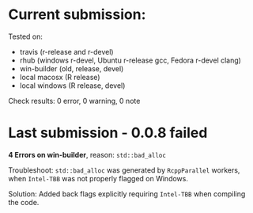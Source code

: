 # Current submission:

Tested on:

* travis (r-release and r-devel)
* rhub (windows r-devel, Ubuntu r-release gcc, Fedora r-devel clang)
* win-builder (old, release, devel)
* local macosx (R release)
* local windows (R release, devel)

Check results: 0 error, 0 warning, 0 note


# Last submission - 0.0.8 failed

**4 Errors on win-builder**, reason: `std::bad_alloc`

Troubleshoot: `std::bad_alloc` was generated by `RcppParallel` workers, 
when `Intel-TBB` was not properly flagged on Windows.

Solution: Added back flags explicitly requiring `Intel-TBB` when 
compiling the code.


